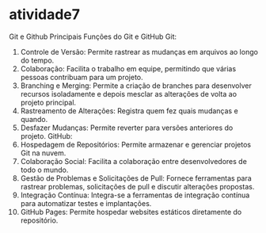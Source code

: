 # atividade7
   Git e Github
 Principais Funções do
  Git e GitHub
Git:
1. Controle de Versão: Permite rastrear as mudanças em arquivos ao longo do tempo.
2. Colaboração: Facilita o trabalho em equipe, permitindo que várias pessoas contribuam para um projeto.
3. Branching e Merging: Permite a criação de branches para desenvolver recursos isoladamente e depois mesclar as alterações de volta ao projeto principal.
4. Rastreamento de Alterações: Registra quem fez quais mudanças e quando.
5. Desfazer Mudanças: Permite reverter para versões anteriores do projeto.
GitHub:
1. Hospedagem de Repositórios: Permite armazenar e gerenciar projetos Git na nuvem.
2. Colaboração Social: Facilita a colaboração entre desenvolvedores de todo o mundo.
3. Gestão de Problemas e Solicitações de Pull: Fornece ferramentas para rastrear problemas, solicitações de pull e discutir alterações propostas.
4. Integração Contínua: Integra-se a ferramentas de integração contínua para automatizar testes e implantações.
5. GitHub Pages: Permite hospedar websites estáticos diretamente do repositório.
